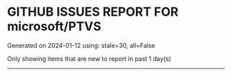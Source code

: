 
# GITHUB ISSUES REPORT FOR microsoft/PTVS


Generated on 2024-01-12 using: stale=30, all=False


Only showing items that are new to report in past 1 day(s)


---
